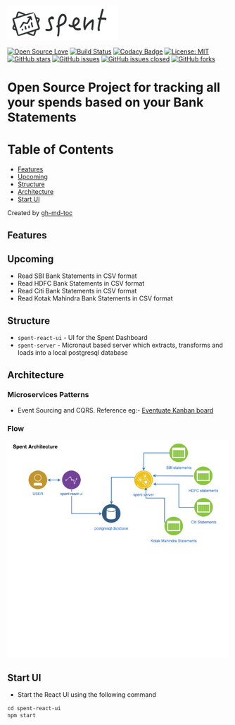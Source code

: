 <img src="/images/logo.png" style="width: 50%" alt="spent logo" />
 
[![Open Source Love](https://badges.frapsoft.com/os/v1/open-source.svg?v=103)](https://github.com/ellerbrock/open-source-badges/)
[![Build Status](https://travis-ci.com/TechPrimers/spent.svg?branch=master)](https://travis-ci.com/TechPrimers/spent)
[![Codacy Badge](https://api.codacy.com/project/badge/Grade/ddac01ec34cd4c41a2bbed7505953736)](https://www.codacy.com/app/MovingToWeb/spent?utm_source=github.com&amp;utm_medium=referral&amp;utm_content=TechPrimers/spent&amp;utm_campaign=Badge_Grade)
[![License: MIT](https://img.shields.io/badge/License-MIT-green.svg)](https://opensource.org/licenses/MIT)
[![GitHub stars](https://img.shields.io/github/stars/techprimers/spent.svg)](https://github.com/techprimers/spent/stargazers)
[![GitHub issues](https://img.shields.io/github/issues/techprimers/spent.svg)](https://github.com/techprimers/spent/issues) 
[![GitHub issues closed](https://img.shields.io/github/issues-closed-raw/techprimers/spent.svg?maxAge=2592000)]() 
[![GitHub forks](https://img.shields.io/github/forks/techprimers/spent.svg)](https://github.com/techprimers/spent/network)

# Open Source Project for tracking all your spends based on your Bank Statements


Table of Contents
=================

   * [Features](#features)
   * [Upcoming](#upcoming)
   * [Structure](#structure)
   * [Architecture](#architecture)
   * [Start UI](#start-ui)

Created by [gh-md-toc](https://github.com/ekalinin/github-markdown-toc)

## Features

## Upcoming
- Read SBI Bank Statements in CSV format
- Read HDFC Bank Statements in CSV format
- Read Citi Bank Statements in CSV format
- Read Kotak Mahindra Bank Statements in CSV format

## Structure
- `spent-react-ui` - UI for the Spent Dashboard
- `spent-server` - Micronaut based server which extracts, transforms and loads into a local postgresql database

## Architecture
### Microservices Patterns
- Event Sourcing and CQRS. Reference eg:- [Eventuate Kanban board](https://github.com/eventuate-examples/es-kanban-board)

### Flow
<img src="/images/architecture.png" alt="architecture" />

## Start UI
- Start the React UI using the following command
```
cd spent-react-ui
npm start
```
